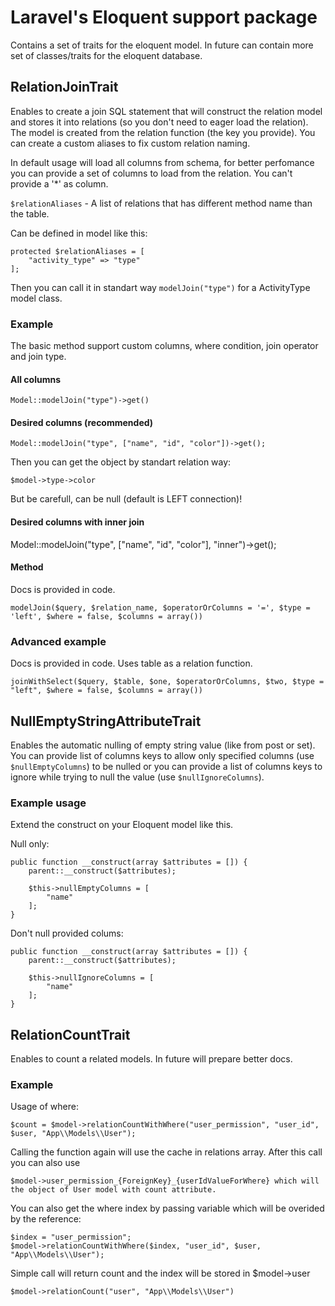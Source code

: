 # Laravel's Eloquent support package
Contains a set of traits for the eloquent model. In future can contain more set of classes/traits for the eloquent database.

## RelationJoinTrait
Enables to create a join SQL statement that will construct the relation model and stores it into relations (so you don't
need to eager load the relation). The model is created from the relation function (the key you provide). You can create a
custom aliases to fix custom relation naming.

In default usage will load all columns from schema, for better perfomance you can provide a set of columns to load from
the relation. You can't provide a '*' as column.

`$relationAliases` -  A list of relations that has different method name than the table. 

Can be defined in model like this:

    protected $relationAliases = [
        "activity_type" => "type"
    ];

Then you can call it in standart way `modelJoin("type")` for a ActivityType model class.
       
### Example

The basic method support custom columns, where condition, join operator and join type.

#### All columns

    Model::modelJoin("type")->get()
    
#### Desired columns (recommended)

    Model::modelJoin("type", ["name", "id", "color"])->get();

Then you can get the object by standart relation way:

    $model->type->color
    
But be carefull, can be null (default is LEFT connection)!

#### Desired columns with inner join

Model::modelJoin("type", ["name", "id", "color"], "inner")->get();

#### Method

Docs is provided in code.

    modelJoin($query, $relation_name, $operatorOrColumns = '=', $type = 'left', $where = false, $columns = array())

### Advanced example

Docs is provided in code. Uses table as a relation function.

    joinWithSelect($query, $table, $one, $operatorOrColumns, $two, $type = "left", $where = false, $columns = array())

## NullEmptyStringAttributeTrait
Enables the automatic nulling of empty string value (like from post or set). You can provide
list of columns keys to allow only specified columns (use `$nullEmptyColumns`) to be nulled or you can provide a list of columns keys to ignore
while trying to null the value (use `$nullIgnoreColumns`).

### Example usage
Extend the construct on your Eloquent model like this.

Null only:

    public function __construct(array $attributes = []) {
        parent::__construct($attributes);
        
        $this->nullEmptyColumns = [
            "name"
        ];
    }
    
Don't null provided colums:

    public function __construct(array $attributes = []) {
        parent::__construct($attributes);
        
        $this->nullIgnoreColumns = [
            "name"
        ];
    }

## RelationCountTrait
Enables to count a related models. In future will prepare better docs.

### Example
Usage of where: 
    
    $count = $model->relationCountWithWhere("user_permission", "user_id", $user, "App\\Models\\User");

Calling the function again will use the cache in relations array. After this call you can also use

    $model->user_permission_{ForeignKey}_{userIdValueForWhere} which will the object of User model with count attribute.

You can also get the where index by passing variable which will be overided by the reference:

    $index = "user_permission";
    $model->relationCountWithWhere($index, "user_id", $user, "App\\Models\\User");
    
Simple call will return count and the index will be stored in $model->user

    $model->relationCount("user", "App\\Models\\User") 